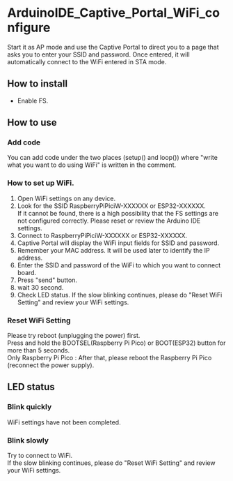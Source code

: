 # ArduinoIDE_Captive_Portal_WiFi_configure
Start it as AP mode and use the Captive Portal to direct you to a page that asks you to enter your SSID and password. Once entered, it will automatically connect to the WiFi entered in STA mode.

## How to install
* Enable FS.

## How to use
### Add code
You can add code under the two places (setup() and loop()) where "write what you want to do using WiFi" is written in the comment.
### How to set up WiFi.
1. Open WiFi settings on any device.
2. Look for the SSID RaspberryPiPiciW-XXXXXX or ESP32-XXXXXX.<br>
If it cannot be found, there is a high possibility that the FS settings are not configured correctly. Please reset or review the Arduino IDE settings.
3. Connect to RaspberryPiPiciW-XXXXXX or ESP32-XXXXXX.
4. Captive Portal will display the WiFi input fields for SSID and password.
5. Remember your MAC address. It will be used later to identify the IP address.
6. Enter the SSID and password of the WiFi to which you want to connect board.
7. Press "send" button.
8. wait 30 second.
9. Check LED status. If the slow blinking continues, please do "Reset WiFi Setting" and review your WiFi settings.

### Reset WiFi Setting
Please try reboot (unplugging the power) first.<br>
Press and hold the BOOTSEL(Raspberry Pi Pico) or BOOT(ESP32) button for more than 5 seconds.<br>
Only Raspberry Pi Pico : After that, please reboot the Raspberry Pi Pico (reconnect the power supply).

## LED status
### Blink quickly
WiFi settings have not been completed.
### Blink slowly
Try to connect to WiFi.<br>
If the slow blinking continues, please do "Reset WiFi Setting" and review your WiFi settings.
